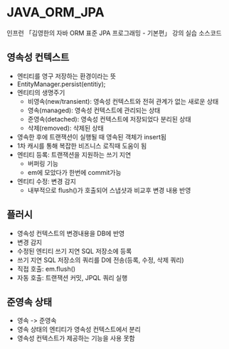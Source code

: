 # JAVA_ORM_JPA
인프런 「김영한의 자바 ORM 표준 JPA 프로그래밍 - 기본편」 강의 실습 소스코드

## 영속성 컨텍스트
- 엔티티를 영구 저장하는 환경이라는 뜻
- EntityManager.persist(entitiy);
- 엔티티의 생명주기
    - 비영속(new/transient): 영속성 컨텍스트와 전혀 관계가 없는 새로운 상태
    - 영속(managed): 영속성 컨텍스트에 관리되는 상태
    - 준영속(detached): 영속성 컨텍스트에 저장되었다 분리된 상태
    - 삭제(removed): 삭제된 상태
- 영속한 후에 트랜잭션이 실행될 때 영속된 객체가 insert됨
- 1차 캐시를 통해 복잡한 비즈니스 로직때 도움이 됨
- 엔티티 등록: 트랜잭션을 지원하는 쓰기 지연
    - 버퍼링 기능
    - em에 모았다가 한번에 commit가능
- 엔티티 수정: 변경 감지
    - 내부적으로 flush()가 호출되어 스냅샷과 비교후 변경 내용 반영

## 플러시
- 영속성 컨텍스트의 변경내용을 DB에 반영
- 변경 감지
- 수정된 엔티티 쓰기 지연 SQL 저장소에 등록
- 쓰기 지연 SQL 저장소의 쿼리를 D에 전송(등록, 수정, 삭제 쿼리)
- 직접 호출: em.flush()
- 자동 호출: 트랜잭션 커밋, JPQL 쿼리 실행

## 준영속 상태
- 영속 -> 준영속
- 영속 상태의 엔티티가 영속성 컨텍스트에서 분리
- 영속성 컨텍스트가 제공하는 기능을 사용 못함